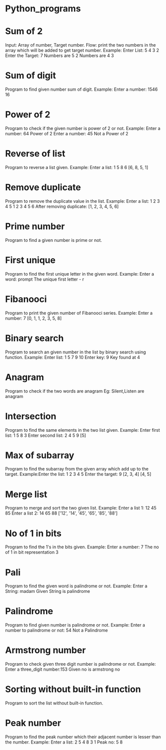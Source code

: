 # Python_programs

# Sum of 2
   Input: Array of number, Target number.
   Flow: print the two numbers in the array which will be added to get target number.
   Example: Enter List: 5 4 3 2
            Enter the Target: 7
            Numbers are 5 2
            Numbers are 4 3

# Sum of digit
  Program to find given number sum of digit.
  Example: Enter a number: 1546
           16

# Power of 2
  Program to check if the given number is power of 2 or not.
  Example: Enter a number: 64
           Power of 2
           Enter a number: 45
           Not a Power of 2

# Reverse of list
  Program to reverse a list given.
  Example: Enter a list: 1 5 8 6
           [6, 8, 5, 1]
           
# Remove duplicate
  Program to remove the duplicate value in the list.
  Example: Enter a list: 1 2 3 4 5 1 2 3 4 5 6
           After removing duplicate:  [1, 2, 3, 4, 5, 6]

# Prime number
  Program to find a given number is prime or not.

# First unique
   Program to find the first unique letter in the given word.
   Example: Enter a word: prompt
            The unique first letter - r

# Fibanooci
   Program to print the given number of Fibanooci series.
   Example: Enter a number: 7
            [0, 1, 1, 2, 3, 5, 8]

#  Binary search
   Program to search an given number in the list by binary search using function.
   Example: Enter list: 1 5 7 9 10
            Enter key: 9
            Key found at 4
# Anagram
   Program to check if the two words are anagram
   Eg: Silent,Listen are anagram

# Intersection
   Program to find the same elements in the two list given.
   Example: Enter first list: 1 5 8 3
            Enter second list: 2 4 5 9
            [5]

# Max of subarray
  Program to find the subarray from the given array which add up to the target.
  Example:Enter the list: 1 2 3 4 5
          Enter the target: 9
          [2, 3, 4]
          [4, 5]

# Merge list
  Program to merge and sort the two given list.
  Example: Enter a list 1: 12 45 85
           Enter a list 2: 14 65 88
           ['12', '14', '45', '65', '85', '88']

# No of 1 in bits
  Program to find the 1's in the bits given.
  Example: Enter a number: 7
           The no of 1 in bit representation 3

# Pali
  Program to find the given word is palindrome or not.
  Example: Enter a String: madam
           Given String is palindrome

# Palindrome
  Program to find given number is palindrome or not.
  Example:  Enter a number to palindrome or not: 54
            Not a Palindrome

# Armstrong number
  Program to check given three digit number is palindrome or not.
  Example: Enter a three_digit number:153
           Given no is armstrong no

# Sorting without built-in function 
  Program to sort the list without built-in function.
  
#  Peak number
  Program to find the peak number which their adjacent number is lesser than the number.
  Example: Enter a list: 2 5 4 8 3 1
           Peak no: 5 8
